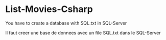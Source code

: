 # List-Movies-Csharp

You have to create a database with SQL.txt in SQL-Server

Il faut creer une base de donnees avec un file SQL.txt dans le SQL-Server 
